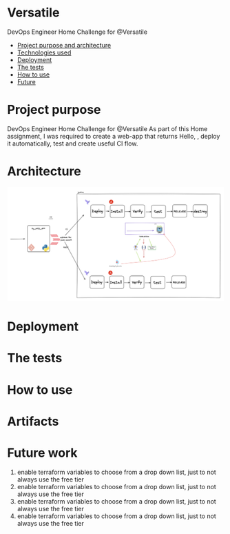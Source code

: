 # Versatile
DevOps Engineer Home Challenge for @Versatile

- [Project purpose and architecture](#architecture)
- [Technologies used](#actions)
- [Deployment ](#projects)
- [The tests ](#tests)
- [How to use](#scopes)
- [Future](#scopes)


# Project purpose
DevOps Engineer Home Challenge for @Versatile
As part of this Home assignment, I was required to create a web-app that returns Hello,<name> , deploy it automatically, test and create useful CI flow.

# Architecture
![Versatile web app CI diagram](docs/versatile_ci_flow.png)

# Deployment

# The tests

# How to use

# Artifacts

# Future work
1. enable terraform variables to choose from a drop down list, just to not always use the free tier
2. enable terraform variables to choose from a drop down list, just to not always use the free tier
3. enable terraform variables to choose from a drop down list, just to not always use the free tier
4. enable terraform variables to choose from a drop down list, just to not always use the free tier



